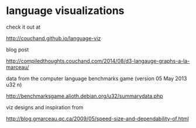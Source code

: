 language visualizations
=======================

check it out at

<http://couchand.github.io/language-viz>

blog post

<http://compiledthoughts.couchand.com/2014/08/d3-langauge-graphs-a-la-marceau/>

data from the computer language benchmarks game (version 05 May 2013 u32 n)

<http://benchmarksgame.alioth.debian.org/u32/summarydata.php>

viz designs and inspiration from

<http://blog.gmarceau.qc.ca/2009/05/speed-size-and-dependability-of.html>
